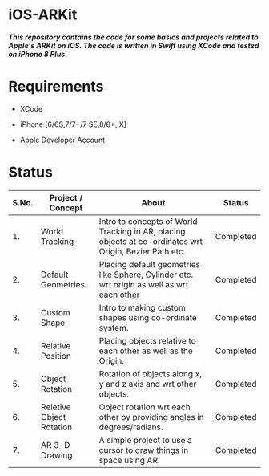 # iOS-ARKit

***This repository contains the code for some basics and projects related to Apple's ARKit on iOS. The code is written in Swift using XCode and tested on iPhone 8 Plus.***

# Requirements

* XCode

* iPhone [6/6S,7/7+/7 SE,8/8+, X]

* Apple Developer Account


# Status


| S.No. |        Project / Concept            |                          About                  |             Status       |
| ----- | ----------------------------------- | ----------------------------------------------- | ------------------------ |
|  1.   |        World Tracking               | Intro to concepts of World Tracking in AR, placing objects at co-ordinates wrt Origin, Bezier Path etc.  | Completed  |
|  2.   |        Default Geometries           | Placing default geometries like Sphere, Cylinder etc. wrt origin as well as wrt each other | Completed |
|  3.   |        Custom Shape                 | Intro to making custom shapes using co-ordinate system. | Completed |
|  4.   |        Relative Position            | Placing objects relative to each other as well as the Origin.  | Completed |
|  5.   |        Object Rotation              | Rotation of objects along x, y and z axis and wrt other objects. | Completed |
|  6.   |        Reletive Object Rotation     | Object rotation wrt each other by providing angles in degrees/radians.  | Completed |
|  7.   |        AR 3-D Drawing               | A simple project to use a cursor to draw things in space using AR.   |  Completed |
